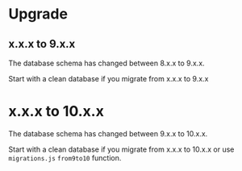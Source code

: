 # Upgrade

## x.x.x to 9.x.x

The database schema has changed between 8.x.x to 9.x.x. 

Start with a clean database if you migrate from x.x.x to 9.x.x

# x.x.x to 10.x.x

The database schema has changed between 9.x.x to 10.x.x. 

Start with a clean database if you migrate from x.x.x to 10.x.x or use `migrations.js` `from9to10` function.
